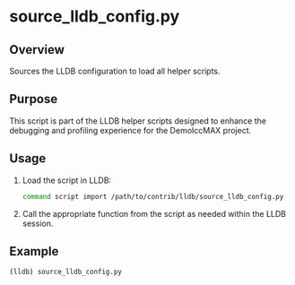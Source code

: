
# source_lldb_config.py

## Overview
Sources the LLDB configuration to load all helper scripts.

## Purpose
This script is part of the LLDB helper scripts designed to enhance the debugging and profiling experience for the DemoIccMAX project.

## Usage
1. Load the script in LLDB:
    ```bash
    command script import /path/to/contrib/lldb/source_lldb_config.py
    ```
    
2. Call the appropriate function from the script as needed within the LLDB session.

## Example
```bash
(lldb) source_lldb_config.py
```


